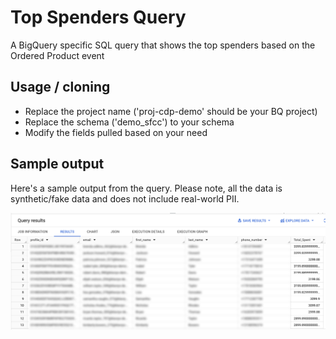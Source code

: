 # Top Spenders Query

A BigQuery specific SQL query that shows the top spenders based on the Ordered Product event

## Usage / cloning

- Replace the project name ('proj-cdp-demo' should be your BQ project)
- Replace the schema ('demo_sfcc') to your schema 
- Modify the fields pulled based on your need

## Sample output 
Here's a sample output from the query. Please note, all the data is synthetic/fake data and does not include real-world PII.

![query results](https://github.com/markurquhart/klaviyo-datasync-queries/blob/main/google-bigquery/top-spenders/sample-query-results-2.png?raw=true)